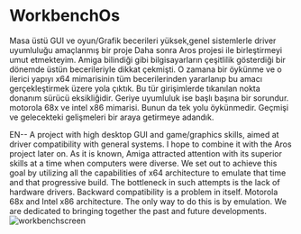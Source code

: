 # WorkbenchOs
Masa üstü GUI ve oyun/Grafik becerileri yüksek,genel sistemlerle driver uyumluluğu amaçlanmış bir proje
Daha sonra Aros projesi ile birleştirmeyi umut etmekteyim.
Amiga bilindiği gibi bilgisayarların çeşitlilik gösterdiği bir dönemde üstün becerileriyle dikkat çekmişti.
O zamana bir öykünme ve o ilerici yapıyı x64 mimarisinin tüm becerilerinden yararlanıp bu amacı gerçekleştirmek üzere yola çıktık.
Bu tür girişimlerde tıkanılan nokta donanım sürücü eksikliğidir. Geriye uyumluluk ise başlı başına bir sorundur. motorola 68x ve intel x86 mimarisi.
Bunun da tek yolu öykünmedir. Geçmişi ve gelecekteki gelişmeleri bir araya getirmeye adandık.


EN--
A project with high desktop GUI and game/graphics skills, aimed at driver compatibility with general systems. I hope to combine it with the Aros project later on. As it is known, Amiga attracted attention with its superior skills at a time when computers were diverse. We set out to achieve this goal by utilizing all the capabilities of x64 architecture to emulate that time and that progressive build. The bottleneck in such attempts is the lack of hardware drivers. Backward compatibility is a problem in itself. Motorola 68x and Intel x86 architecture. The only way to do this is by emulation. We are dedicated to bringing together the past and future developments.
![workbenchscreen](https://user-images.githubusercontent.com/76571345/173181762-6213a24d-3c76-4f00-8e7b-76063ca10b5d.jpg)
